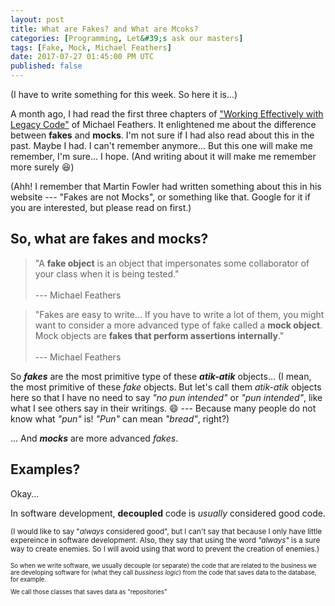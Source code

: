```yaml
---
layout: post
title: What are Fakes? and What are Mcoks?
categories: [Programming, Let&#39;s ask our masters]
tags: [Fake, Mock, Michael Feathers]
date: 2017-07-27 01:45:00 PM UTC
published: false
---
```


<!-- August 04, 2017 12:30:00 AM Philippine Time -->

(I have to write something for this week. So here it is...)

A month ago, I had read the first three chapters of ["Working Effectively with Legacy Code"](https://www.bookdepository.com/Working-Effectively-with-Legacy-Code-Michael-Feathers/9780131177055?a_aid=jflaga) of Michael Feathers. It enlightened me about the difference between **fakes** and **mocks**. I'm not sure if I had also read about this in the past. Maybe I had. I can't remember anymore... But this one will make me remember, I'm sure... I hope. (And writing about it will make me remember more surely :laughing:)

(Ahh! I remember that Martin Fowler had written something about this in his website --- "Fakes are not Mocks", or something like that. Google for it if you are interested, but please read on first.)

## So, what are **fakes** and **mocks**?

> "A **fake object** is an object that impersonates some collaborator of your class when it is being tested."
<br /><br />
> --- Michael Feathers

> "Fakes are easy to write... If you have to write a lot of them, you might want to consider a more advanced type of fake called a **mock object**. Mock objects are **fakes that perform assertions internally**."
<br /><br />
> --- Michael Feathers

<!--more-->

So _**fakes**_ are the most primitive type of these _**atik-atik**_ objects... (I mean, the most primitive of these _fake_ objects. But let's call them _atik-atik_ objects here so that I have no need to say _"no pun intended"_ or _"pun intended"_, like what I see others say in their writings. :smile: --- Because many people do not know what _"pun"_ is! _"Pun"_ can mean _"bread"_, right?)

... And _**mocks**_ are more advanced _fakes_.

## Examples?

Okay...

In software development, **decoupled** code is _usually_ considered good code. 

<small>(I would like to say "_always_ considered good", but I can't say that because I only have little expereince in software development. Also, they say that using the word _"always"_ is a sure way to create enemies. So I will avoid using that word to prevent the creation of enemies.)<small>

So when we write software, we usually decouple (or separate) the code that are related to the business we are developing software for (what they call _bussiness logic_) from the code that saves data to the database, for example.

We call those classes that saves data as "repositories"



<!--

**Let's make a little story to make things exciting here...**

## Story...

Year 3030.

Aliens have invaded earth! 

(I don't really believe in aliens, unless I see one... but if angels are aliens too then I believe in aliens :grin:)

_"Earth creatures... we have come come in peace. But if you have no gift to give for us, THERE WILL BE WAAARRRRR!"

Humans gave them gold. They throw them away.

Then a little human gave them a cat.

_"These tiny little creatures are so cuuute!!!"_

They loved cats. They wanted their cats to be forever remembered.

So they commissioned humans to write software that will store information for each alien and the cats that they owned .

_"It must be good!"_ they demanded.

**Decoupled** is what **good** means on earth.

So humans started to creat _models_ in their code...

``` csharp
class Alien {
    public string Name {get; set;}
}

class Cat {
    public string Name {get; set;}
}

-->